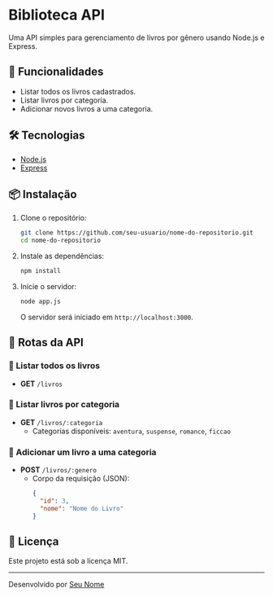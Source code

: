 # Biblioteca API

Uma API simples para gerenciamento de livros por gênero usando Node.js e Express.

## 🚀 Funcionalidades

- Listar todos os livros cadastrados.
- Listar livros por categoria.
- Adicionar novos livros a uma categoria.

## 🛠 Tecnologias

- [Node.js](https://nodejs.org/)
- [Express](https://expressjs.com/)

## 📦 Instalação

1. Clone o repositório:
   ```sh
   git clone https://github.com/seu-usuario/nome-do-repositorio.git
   cd nome-do-repositorio
   ```

2. Instale as dependências:
   ```sh
   npm install
   ```

3. Inicie o servidor:
   ```sh
   node app.js
   ```
   O servidor será iniciado em `http://localhost:3000`.

## 📌 Rotas da API

### 🔹 Listar todos os livros
- **GET** `/livros`

### 🔹 Listar livros por categoria
- **GET** `/livros/:categoria`
  - Categorias disponíveis: `aventura`, `suspense`, `romance`, `ficcao`

### 🔹 Adicionar um livro a uma categoria
- **POST** `/livros/:genero`
  - Corpo da requisição (JSON):
    ```json
    {
      "id": 3,
      "nome": "Nome do Livro"
    }
    ```

## 📄 Licença

Este projeto está sob a licença MIT.

---

Desenvolvido por [Seu Nome](https://github.com/seu-usuario)

